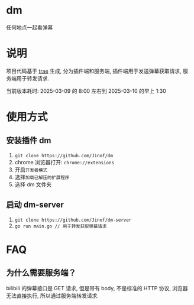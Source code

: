# dm
任何地点一起看弹幕
# 说明
项目代码基于 [trae](https://traeide.com/) 生成, 分为插件端和服务端, 插件端用于发送弹幕获取请求, 服务端用于转发请求.

当前版本耗时: 2025-03-09 的 8:00 左右到 2025-03-10 的早上 1:30

# 使用方式
## 安装插件 dm
1. `git clone https://github.com/Jinof/dm`
1. chrome 浏览器打开: `chrome://extensions`
2. 开启`开发者模式`
3. 选择`加载已解压的扩展程序`
4. 选择 dm 文件夹
## 启动 dm-server
1. `git clone https://github.com/Jinof/dm-server`
2. `go run main.go // 用于转发获取弹幕请求`

# FAQ
## 为什么需要服务端？
bilibili 的弹幕接口是 GET 请求, 但是带有 body, 不是标准的 HTTP 协议, 浏览器无法直接执行, 所以通过服务端转发请求.